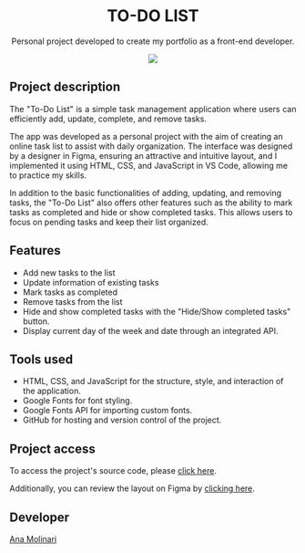 <h1 align="center">TO-DO LIST</h1>

<p align="center">
Personal project developed to create my portfolio as a front-end developer.

<div align="center">
<img src="https://i.imgur.com/wzWpdpN.gif">
</div>

## Project description

<p align="justify">
The "To-Do List" is a simple task management application where users can efficiently add, update, complete, and remove tasks.

The app was developed as a personal project with the aim of creating an online task list to assist with daily organization. The interface was designed by a designer in Figma, ensuring an attractive and intuitive layout, and I implemented it using HTML, CSS, and JavaScript in VS Code, allowing me to practice my skills.

In addition to the basic functionalities of adding, updating, and removing tasks, the "To-Do List" also offers other features such as the ability to mark tasks as completed and hide or show completed tasks. This allows users to focus on pending tasks and keep their list organized.

## Features

- Add new tasks to the list
- Update information of existing tasks
- Mark tasks as completed
- Remove tasks from the list
- Hide and show completed tasks with the "Hide/Show completed tasks" button.
- Display current day of the week and date through an integrated API.

## Tools used
- HTML, CSS, and JavaScript for the structure, style, and interaction of the application.
- Google Fonts for font styling.
- Google Fonts API for importing custom fonts.
- GitHub for hosting and version control of the project.

###

## Project access

To access the project's source code, please [click here](https://anamolinari.github.io/to-do-list/).

Additionally, you can review the layout on Figma by [clicking here](https://www.figma.com/file/vtgFKTqla4wedJZ9qXEuVI/To-Do-App?type=design&node-id=0%3A1&mode=dev&t=FbFnlFTJyJ8idk8e-1).

## Developer
[Ana Molinari](https://www.linkedin.com/in/anahmolinari/)


